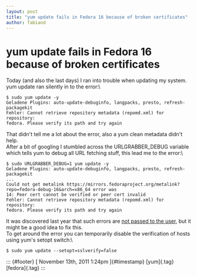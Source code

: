 ```yaml
---
layout: post
title: "yum update fails in Fedora 16 because of broken certificates"
author: fabiand
---
```



yum update fails in Fedora 16 because of broken certificates
============================================================

Today (and also the last days) I ran into trouble when updating my
system.\
yum update ran silently in to the error:\

    $ sudo yum update -y
    Geladene Plugins: auto-update-debuginfo, langpacks, presto, refresh-packagekit
    Fehler: Cannot retrieve repository metadata (repomd.xml) for repository:
    fedora. Please verify its path and try again

That didn't tell me a lot about the error, also a yum clean metadata
didn't help.\
After a bit of googling I stumbled across the URLGRABBER\_DEBUG variable
which tells yum to debug all URL fetching stuff, this lead me to the
error:\

    $ sudo URLGRABBER_DEBUG=1 yum update -y
    Geladene Plugins: auto-update-debuginfo, langpacks, presto, refresh-packagekit
    ...
    Could not get metalink https://mirrors.fedoraproject.org/metalink?
    repo=fedora-debug-16&arch=x86_64 error was
    14: Peer cert cannot be verified or peer cert invalid
    Fehler: Cannot retrieve repository metadata (repomd.xml) for repository: 
    fedora. Please verify its path and try again

It was discovered last year that such errors are [not passed to the
user,](https://bugzilla.redhat.com/show_bug.cgi?id=576267) but it might
be a good idea to fix this.\
To get around the error you can temporarily disable the verification of
hosts using yum's setopt switch:\

    $ sudo yum update --setopt=sslverify=false

::: {#footer}
[ November 13th, 2011 1:24pm ]{#timestamp} [yum]{.tag} [fedora]{.tag}
:::
